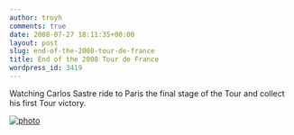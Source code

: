 ```yaml
---
author: troyh
comments: true
date: 2008-07-27 18:11:35+00:00
layout: post
slug: end-of-the-2008-tour-de-france
title: End of the 2008 Tour de France
wordpress_id: 3419
---
```


Watching Carlos Sastre ride to Paris the final stage of the Tour and collect his first Tour victory.



[![photo](http://troyh.files.wordpress.com/2010/11/p_2048_1536_ef28b242-2aed-4481-b2ea-6a8b3646d5c1.jpegpix/2008/07/p-640-480-f92c9076-4a99-4ba1-81cf-c072312c662c.jpeg)](http://troyh.files.wordpress.com/2010/11/p_2048_1536_ef28b242-2aed-4481-b2ea-6a8b3646d5c1.jpegpix/2008/07/p-640-480-f92c9076-4a99-4ba1-81cf-c072312c662c.jpeg)
